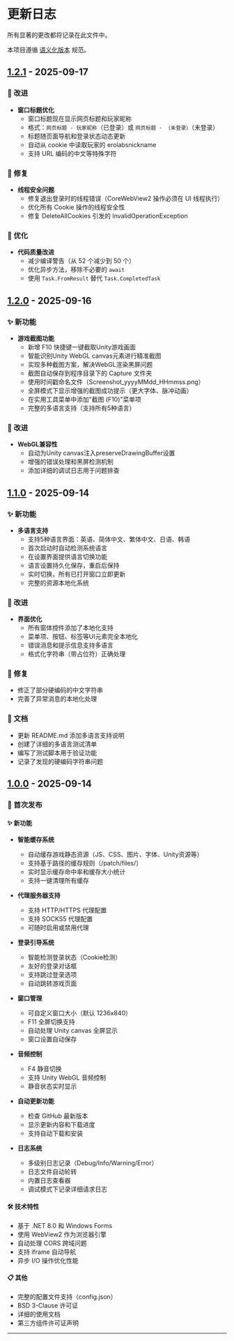 ﻿# 更新日志

所有显著的更改都将记录在此文件中。

本项目遵循 [语义化版本](https://semver.org/spec/v2.0.0.html) 规范。

## [1.2.1] - 2025-09-17

### 🔧 改进
- **窗口标题优化**
  - 窗口标题现在显示网页标题和玩家昵称
  - 格式：`网页标题 - 玩家昵称`（已登录）或 `网页标题 - （未登录）`（未登录）
  - 标题随页面导航和登录状态动态更新
  - 自动从 cookie 中读取玩家的 erolabsnickname
  - 支持 URL 编码的中文等特殊字符

### 🐛 修复
- **线程安全问题**
  - 修复退出登录时的线程错误（CoreWebView2 操作必须在 UI 线程执行）
  - 优化所有 Cookie 操作的线程安全性
  - 修复 DeleteAllCookies 引发的 InvalidOperationException

### 🚀 优化
- **代码质量改进**
  - 减少编译警告（从 52 个减少到 50 个）
  - 优化异步方法，移除不必要的 `await`
  - 使用 `Task.FromResult` 替代 `Task.CompletedTask`

## [1.2.0] - 2025-09-16

### ✨ 新功能
- **游戏截图功能**
  - 新增 F10 快捷键一键截取Unity游戏画面
  - 智能识别Unity WebGL canvas元素进行精准截图
  - 实现多种截图方案，解决WebGL渲染黑屏问题
  - 截图自动保存到程序目录下的 Capture 文件夹
  - 使用时间戳命名文件（Screenshot_yyyyMMdd_HHmmss.png）
  - 全屏模式下显示增强的截图成功提示（更大字体、脉冲动画）
  - 在实用工具菜单中添加"截图 (F10)"菜单项
  - 完整的多语言支持（支持所有5种语言）

### 🔧 改进
- **WebGL兼容性**
  - 自动为Unity canvas注入preserveDrawingBuffer设置
  - 增强的错误处理和黑屏检测机制
  - 添加详细的调试日志用于问题排查

## [1.1.0] - 2025-09-14

### ✨ 新功能
- **多语言支持**
  - 支持5种语言界面：英语、简体中文、繁体中文、日语、韩语
  - 首次启动时自动检测系统语言
  - 在设置界面提供语言切换功能
  - 语言设置持久化保存，重启后保持
  - 实时切换，所有已打开窗口立即更新
  - 完整的资源本地化系统

### 🔧 改进
- **界面优化**
  - 所有窗体控件添加了本地化支持
  - 菜单项、按钮、标签等UI元素完全本地化
  - 错误消息和提示信息支持多语言
  - 格式化字符串（带占位符）正确处理

### 🐛 修复
- 修正了部分硬编码的中文字符串
- 完善了异常消息的本地化处理

### 📝 文档
- 更新 README.md 添加多语言支持说明
- 创建了详细的多语言测试清单
- 编写了测试脚本用于验证功能
- 记录了发现的硬编码字符串问题

## [1.0.0] - 2025-09-14

### 🎉 首次发布

#### ✨ 新功能
- **智能缓存系统**
  - 自动缓存游戏静态资源（JS、CSS、图片、字体、Unity资源等）
  - 支持基于路径的缓存规则（/patch/files/）
  - 实时显示缓存命中率和缓存大小统计
  - 支持一键清理所有缓存
  
- **代理服务器支持**
  - 支持 HTTP/HTTPS 代理配置
  - 支持 SOCKS5 代理配置
  - 可随时启用或禁用代理
  
- **登录引导系统**
  - 智能检测登录状态（Cookie检测）
  - 友好的登录对话框
  - 支持跳过登录选项
  - 自动跳转游戏页面
  
- **窗口管理**
  - 可自定义窗口大小（默认 1236x840）
  - F11 全屏切换支持
  - 自动处理 Unity canvas 全屏显示
  - 窗口设置自动保存
  
- **音频控制**
  - F4 静音切换
  - 支持 Unity WebGL 音频控制
  - 静音状态实时显示
  
- **自动更新功能**
  - 检查 GitHub 最新版本
  - 显示更新内容和下载进度
  - 支持自动下载和安装
  
- **日志系统**
  - 多级别日志记录（Debug/Info/Warning/Error）
  - 日志文件自动轮转
  - 内置日志查看器
  - 调试模式下记录详细请求日志

#### 🛠️ 技术特性
- 基于 .NET 8.0 和 Windows Forms
- 使用 WebView2 作为浏览器引擎
- 自动处理 CORS 跨域问题
- 支持 iframe 自动导航
- 异步 I/O 操作优化性能

#### 📋 其他
- 完整的配置文件支持（config.json）
- BSD 3-Clause 许可证
- 详细的使用文档
- 第三方组件许可证声明

---

[1.2.1]: https://github.com/a11s/ctwebplayer/releases/tag/v1.2.1
[1.2.0]: https://github.com/a11s/ctwebplayer/releases/tag/v1.2.0
[1.1.0]: https://github.com/a11s/ctwebplayer/releases/tag/v1.1.0
[1.0.0]: https://github.com/a11s/ctwebplayer/releases/tag/v1.0.0
